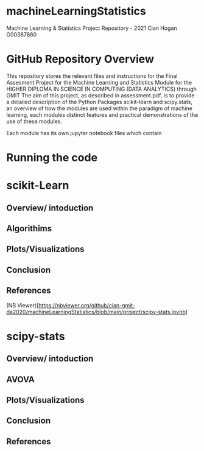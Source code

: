 # machineLearningStatistics
Machine Learning & Statistics Project Repository - 2021
Cian Hogan G00387860

# GitHub Repository Overview
This repository stores the relevant files and instructions for the Final Assesment Project for the Machine Learning and Statistics Module for the HIGHER DIPLOMA IN SCIENCE IN COMPUTING (DATA ANALYTICS) through GMIT
The aim of this project, as described in assessment.pdf, is to provide a detailed description of the Python Packages scikit-learn and scipy.stats, an overview of how the modules are used within the paradigm of machine learning, each modules distinct features and practical demonstrations of the use of these modules.

Each module has its own jupyter notebook files which contain 

# Running the code




# scikit-Learn
## Overview/ intoduction
## Algorithims
## Plots/Visualizations
## Conclusion
## References



(NB Viewer)[https://nbviewer.org/github/cian-gmit-da2020/machineLearningStatistics/blob/main/project/scipy-stats.ipynb]
# scipy-stats
## Overview/ intoduction
## AVOVA
## Plots/Visualizations
## Conclusion
## References
